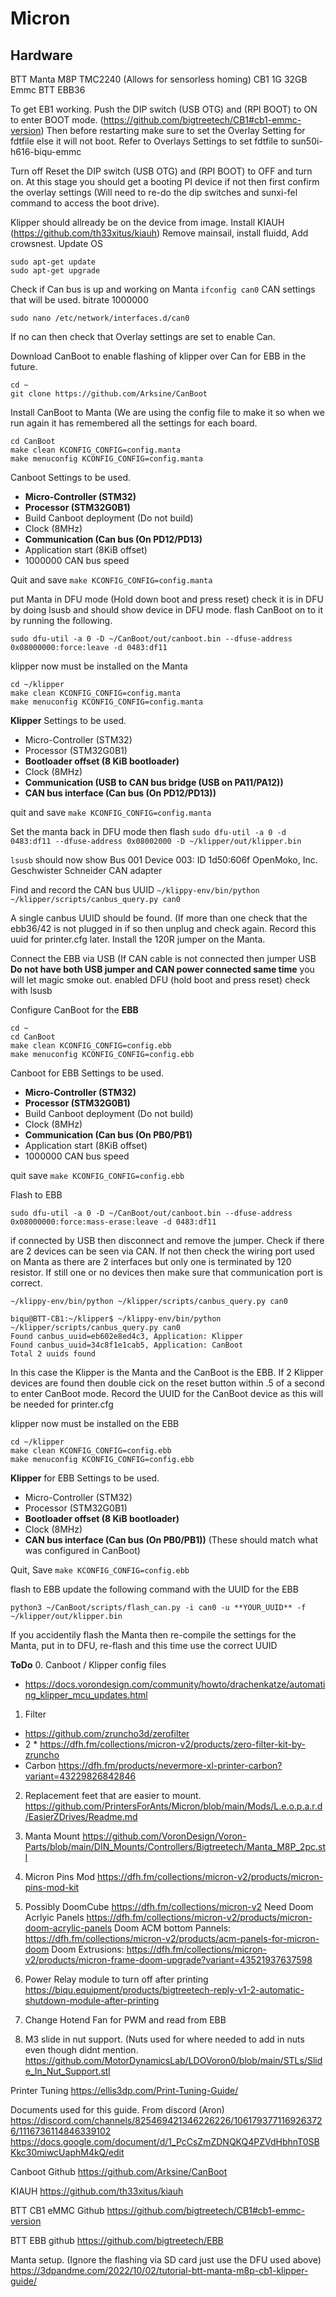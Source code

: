 # Micron
## Hardware
BTT Manta M8P
TMC2240 (Allows for sensorless homing)
CB1 1G 32GB Emmc
BTT EBB36 

To get EB1 working.
Push the DIP switch (USB OTG) and (RPI BOOT) to ON to enter BOOT mode.
(https://github.com/bigtreetech/CB1#cb1-emmc-version)
Then before restarting make sure to set the Overlay Setting for fdtfile else it will not boot.
Refer to Overlays Settings to set fdtfile to sun50i-h616-biqu-emmc

Turn off Reset the DIP switch (USB OTG) and (RPI BOOT) to OFF and turn on. At this stage you should get a booting PI device if not then first confirm the overlay settings (Will need to re-do the dip switches and sunxi-fel command to access the boot drive).

Klipper should allready be on the device from image.
Install KIAUH (https://github.com/th33xitus/kiauh)
Remove mainsail, install fluidd, Add crowsnest.
Update OS
```
sudo apt-get update
sudo apt-get upgrade
```

Check if Can bus is up and working on Manta
```ifconfig can0```
CAN settings that will be used.
bitrate 1000000
```
sudo nano /etc/network/interfaces.d/can0
```
If no can then check that Overlay settings are set to enable Can.

Download CanBoot to enable flashing of klipper over Can for EBB in the future.
```
cd ~
git clone https://github.com/Arksine/CanBoot
```

Install CanBoot to Manta (We are using the config file to make it so when we run again it has remembered all the settings for each board.
```
cd CanBoot
make clean KCONFIG_CONFIG=config.manta
make menuconfig KCONFIG_CONFIG=config.manta
```

Canboot Settings to be used.
- **Micro-Controller (STM32)**
- **Processor (STM32G0B1)**
- Build Canboot deployment (Do not build)
- Clock (8MHz)
- **Communication (Can bus (On PD12/PD13)**
- Application start (8KiB offset)
- 1000000 CAN bus speed

Quit and save
```make KCONFIG_CONFIG=config.manta```

put Manta in DFU mode (Hold down boot and press reset) 
check it is in DFU by doing lsusb and should show device in DFU mode.
flash CanBoot on to it by running the following.
```
sudo dfu-util -a 0 -D ~/CanBoot/out/canboot.bin --dfuse-address 0x08000000:force:leave -d 0483:df11
```

klipper now must be installed on the Manta
```
cd ~/klipper
make clean KCONFIG_CONFIG=config.manta
make menuconfig KCONFIG_CONFIG=config.manta
```

**Klipper** Settings to be used.
- Micro-Controller (STM32)
- Processor (STM32G0B1)
- **Bootloader offset (8 KiB bootloader)**
- Clock (8MHz)
- **Communication (USB to CAN bus bridge (USB on PA11/PA12))**
- **CAN bus interface (Can bus (On PD12/PD13))**

quit and save
```make KCONFIG_CONFIG=config.manta```

Set the manta back in DFU mode then flash
```sudo dfu-util -a 0 -d 0483:df11 --dfuse-address 0x08002000 -D ~/klipper/out/klipper.bin```

```lsusb``` should now show 
Bus 001 Device 003: ID 1d50:606f OpenMoko, Inc. Geschwister Schneider CAN adapter

Find and record the CAN bus UUID
```~/klippy-env/bin/python ~/klipper/scripts/canbus_query.py can0```

A single canbus UUID should be found. (If more than one check that the ebb36/42 is not plugged in if so then unplug and check again. Record this uuid for printer.cfg later.
Install the 120R jumper on the Manta.

Connect the EBB via USB (If CAN cable is not connected then jumper USB **Do not have both USB jumper and CAN power connected same time** you will let magic smoke out.
enabled DFU (hold boot and press reset) check with lsusb 

Configure CanBoot for the **EBB** 
```
cd ~
cd CanBoot
make clean KCONFIG_CONFIG=config.ebb
make menuconfig KCONFIG_CONFIG=config.ebb
```

Canboot for EBB Settings to be used.
- **Micro-Controller (STM32)**
- **Processor (STM32G0B1)**
- Build Canboot deployment (Do not build)
- Clock (8MHz)
- **Communication (Can bus (On PB0/PB1)**
- Application start (8KiB offset)
- 1000000 CAN bus speed

quit save
```make KCONFIG_CONFIG=config.ebb```

Flash to EBB

```sudo dfu-util -a 0 -D ~/CanBoot/out/canboot.bin --dfuse-address 0x08000000:force:mass-erase:leave -d 0483:df11```

if connected by USB then disconnect and remove the jumper.
Check if there are 2 devices can be seen via CAN. If not then check the wiring port used on Manta as there are 2 interfaces but only one is terminated by 120 resistor. If still one or no devices then make sure that communication port is correct.

```~/klippy-env/bin/python ~/klipper/scripts/canbus_query.py can0```

```
biqu@BTT-CB1:~/klipper$ ~/klippy-env/bin/python ~/klipper/scripts/canbus_query.py can0
Found canbus_uuid=eb602e8ed4c3, Application: Klipper
Found canbus_uuid=34c8f1e1cab5, Application: CanBoot
Total 2 uuids found
```

In this case the Klipper is the Manta and the CanBoot is the EBB. If 2 Klipper devices are found then double cick on the reset button within .5 of a second to enter CanBoot mode. Record the UUID for the CanBoot device as this will be needed for printer.cfg

klipper now must be installed on the EBB
```
cd ~/klipper
make clean KCONFIG_CONFIG=config.ebb
make menuconfig KCONFIG_CONFIG=config.ebb
```

**Klipper** for EBB Settings to be used.
- Micro-Controller (STM32)
- Processor (STM32G0B1)
- **Bootloader offset (8 KiB bootloader)**
- Clock (8MHz)
- **CAN bus interface (Can bus (On PB0/PB1))** (These should match what was configured in CanBoot)

Quit, Save
```make KCONFIG_CONFIG=config.ebb```

flash to EBB update the following command with the UUID for the EBB

```python3 ~/CanBoot/scripts/flash_can.py -i can0 -u **YOUR_UUID** -f ~/klipper/out/klipper.bin```

If you accidentily flash the Manta then re-compile the settings for the Manta, put in to DFU, re-flash and this time use the correct UUID

**ToDo**
0. Canboot / Klipper config files
- https://docs.vorondesign.com/community/howto/drachenkatze/automating_klipper_mcu_updates.html
 
1. Filter
- https://github.com/zruncho3d/zerofilter
- 2 * https://dfh.fm/collections/micron-v2/products/zero-filter-kit-by-zruncho
- Carbon https://dfh.fm/products/nevermore-xl-printer-carbon?variant=43229826842846

2. Replacement feet that are easier to mount.
 https://github.com/PrintersForAnts/Micron/blob/main/Mods/L.e.o.p.a.r.d/EasierZDrives/Readme.md

3. Manta Mount
 https://github.com/VoronDesign/Voron-Parts/blob/main/DIN_Mounts/Controllers/Bigtreetech/Manta_M8P_2pc.stl

4. Micron Pins Mod
 https://dfh.fm/collections/micron-v2/products/micron-pins-mod-kit

5. Possibly DoomCube 
https://dfh.fm/collections/micron-v2
 Need Doom Acrlyic Panels https://dfh.fm/collections/micron-v2/products/micron-doom-acrylic-panels
 Doom ACM bottom Pannels: https://dfh.fm/collections/micron-v2/products/acm-panels-for-micron-doom
 Doom Extrusions: https://dfh.fm/collections/micron-v2/products/micron-frame-doom-upgrade?variant=43521937637598

6. Power Relay module to turn off after printing
https://biqu.equipment/products/bigtreetech-reply-v1-2-automatic-shutdown-module-after-printing

7. Change Hotend Fan for PWM and read from EBB

8. M3 slide in nut support. (Nuts used for where needed to add in nuts even though didnt mention. 
https://github.com/MotorDynamicsLab/LDOVoron0/blob/main/STLs/Slide_In_Nut_Support.stl

Printer Tuning
https://ellis3dp.com/Print-Tuning-Guide/

Documents used for this guide.
From discord (Aron) https://discord.com/channels/825469421346226226/1061793771169263726/1116736114846339102 
https://docs.google.com/document/d/1_PcCsZmZDNQKQ4PZVdHbhnT0SBKkc30miwcUaphM4kQ/edit

Canboot Github
https://github.com/Arksine/CanBoot

KIAUH
https://github.com/th33xitus/kiauh

BTT CB1 eMMC Github
https://github.com/bigtreetech/CB1#cb1-emmc-version

BTT EBB github
https://github.com/bigtreetech/EBB

Manta setup. (Ignore the flashing via SD card just use the DFU used above)
https://3dpandme.com/2022/10/02/tutorial-btt-manta-m8p-cb1-klipper-guide/
